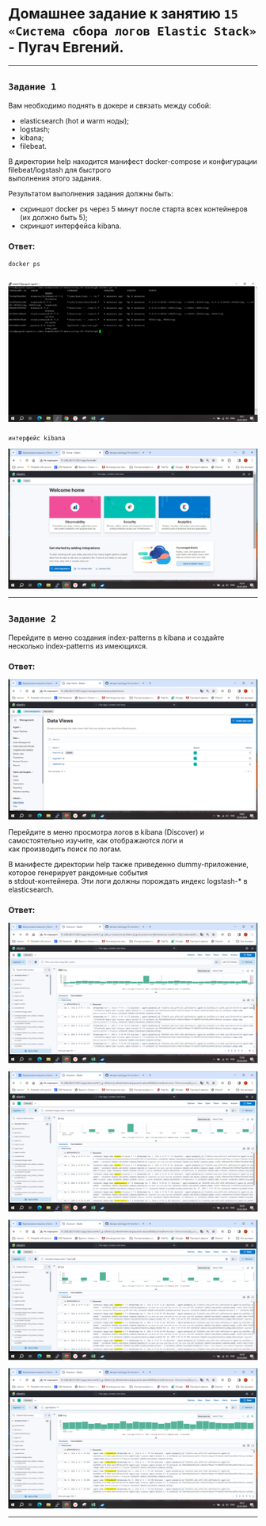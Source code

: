 # Домашнее задание к занятию `15 «Система сбора логов Elastic Stack»` - Пугач Евгений.


---

## `Задание 1`

Вам необходимо поднять в докере и связать между собой:

- elasticsearch (hot и warm ноды);
- logstash;
- kibana;
- filebeat.

В директории help находится манифест docker-compose и конфигурации filebeat/logstash для быстрого  
выполнения этого задания.

Результатом выполнения задания должны быть:

- скриншот docker ps через 5 минут после старта всех контейнеров (их должно быть 5);
- скриншот интерфейса kibana.

### Ответ:

`docker ps`

![Скриншот 1](https://github.com/PugachEV72/Images/blob/master/2024-02-26_00-27-09.png)
---

`интерфейс kibana`

![Скриншот 2](https://github.com/PugachEV72/Images/blob/master/2024-03-03_16-14-17.png)

---


## `Задание 2`

Перейдите в меню создания index-patterns в kibana и создайте несколько index-patterns из имеющихся.

### Ответ:

![Скриншот 3](https://github.com/PugachEV72/Images/blob/master/2024-03-03_16-02-20.png)

Перейдите в меню просмотра логов в kibana (Discover) и самостоятельно изучите, как отображаются логи и  
как производить поиск по логам.

В манифесте директории help также приведенно dummy-приложение, которое генерирует рандомные события  
в stdout-контейнера. Эти логи должны порождать индекс logstash-* в elasticsearch.

### Ответ:

![Скриншот 4](https://github.com/PugachEV72/Images/blob/master/2024-03-03_15-56-37.png)

![Скриншот 5](https://github.com/PugachEV72/Images/blob/master/2024-03-03_16-10-21.png)

![Скриншот 6](https://github.com/PugachEV72/Images/blob/master/2024-03-03_16-11-00.png)

![Скриншот 7](https://github.com/PugachEV72/Images/blob/master/2024-03-03_16-12-21.png)

---

